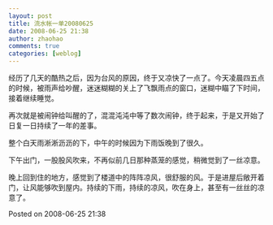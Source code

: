 ```yaml
---
layout: post
title: 流水帐一单20080625
date: 2008-06-25 21:38
author: zhaohao
comments: true
categories: [weblog]
---
```

经历了几天的酷热之后，因为台风的原因，终于又凉快了一点了。今天凌晨四五点的时候，被雨声给吵醒，迷迷糊糊的关上了飞飘雨点的窗口，迷糊中瞄了下时间，接着继续睡觉。

再次就是被闹钟给叫醒的了，混混沌沌中等了数次闹钟，终于起来，于是又开始了日复一日持续了一年的差事。

整个白天雨淅淅沥沥的下，中午的时候因为下雨饭晚到了很久。

下午出门，一股股风吹来，不再似前几日那种蒸笼的感觉，稍微觉到了一丝凉意。

晚上回到住的地方，感觉到了楼道中的阵阵凉风，很舒服的风。于是进屋后敞开着门，让风能够吹到屋内。持续的下雨，持续的凉风，吹在身上，甚至有一丝丝的凉意了。

Posted on 2008-06-25 21:38
